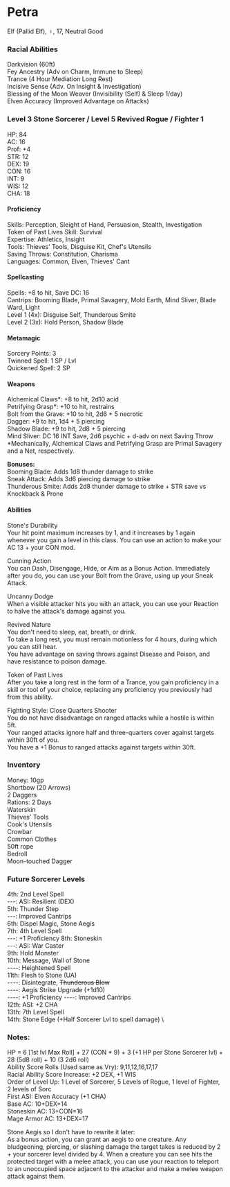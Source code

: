 # Petra 
Elf (Pallid Elf), ♀, 17, Neutral Good

### Racial Abilities
Darkvision (60ft) \
Fey Ancestry (Adv on Charm, Immune to Sleep) \
Trance (4 Hour Mediation Long Rest) \
Incisive Sense (Adv. On Insight & Investigation) \
Blessing of the Moon Weaver (Invisibility (Self) & Sleep 1/day) \
Elven Accuracy (Improved Advantage on Attacks)

### Level 3 Stone Sorcerer / Level 5 Revived Rogue / Fighter 1
HP: 84 \
AC: 16 \
Prof: +4 \
STR: 12 \
DEX: 19 \
CON: 16 \
INT: 9 \
WIS: 12 \
CHA: 18

#### Proficiency
Skills: Perception, Sleight of Hand, Persuasion, Stealth, Investigation \
Token of Past Lives Skill: Survival \
Expertise: Athletics, Insight \
Tools: Thieves' Tools, Disguise Kit, Chef's Utensils \
Saving Throws: Constitution, Charisma \
Languages: Common, Elven, Thieves' Cant

#### Spellcasting
Spells: +8 to hit, Save DC: 16 \
Cantrips: Booming Blade, Primal Savagery, Mold Earth, Mind Sliver, Blade Ward, Light \
Level 1 (4x): Disguise Self, Thunderous Smite \
Level 2 (3x): Hold Person, Shadow Blade 

#### Metamagic
Sorcery Points: 3 \
Twinned Spell: 1 SP / Lvl \
Quickened Spell: 2 SP 

#### Weapons 
Alchemical Claws*: +8 to hit, 2d10 acid \
Petrifying Grasp*: +10 to hit, restrains \
Bolt from the Grave: +10 to hit, 2d6 + 5 necrotic \
Dagger: +9 to hit, 1d4 + 5 piercing \
Shadow Blade: +9 to hit, 2d8 + 5 piercing \
Mind Sliver: DC 16 INT Save, 2d6 psychic + d-adv on next Saving Throw \
*Mechanically, Alchemical Claws and Petrifying Grasp are Primal Savagery and a Net, respectively. 


**Bonuses:** \
Booming Blade: Adds 1d8 thunder damage to strike \
Sneak Attack: Adds 3d6 piercing damage to strike \
Thunderous Smite: Adds 2d8 thunder damage to strike + STR save vs Knockback & Prone 

#### Abilities
Stone's Durability \
Your hit point maximum increases by 1, and it increases by 1 again whenever you gain a level in this class. You can use an action to make your AC 13 + your CON mod. 

Cunning Action \
You can Dash, Disengage, Hide, or Aim as a Bonus Action. Immediately after you do, you can use your Bolt from the Grave, using up your Sneak Attack.

Uncanny Dodge \
When a visible attacker hits you with an attack, you can use your Reaction to halve the attack's damage against you.

Revived Nature \
You don't need to sleep, eat, breath, or drink. \
To take a long rest, you must remain motionless for 4 hours, during which you can still hear. \
You have advantage on saving throws against Disease and Poison, and have resistance to poison damage. 

Token of Past Lives \
After you take a long rest in the form of a Trance, you gain proficiency in a skill or tool of your choice, replacing any proficiency you previously had from this ability.

Fighting Style: Close Quarters Shooter \
You do not have disadvantage on ranged attacks while a hostile is within 5ft. \
Your ranged attacks ignore half and three-quarters cover against targets within 30ft of you. \
You have a +1 Bonus to ranged attacks against targets within 30ft.

### Inventory
Money: 10gp \
Shortbow (20 Arrows) \
2 Daggers \
Rations: 2 Days \
Waterskin \
Thieves' Tools \
Cook's Utensils \
Crowbar \
Common Clothes \
50ft rope \
Bedroll \
Moon-touched Dagger

### Future Sorcerer Levels
4th:  2nd Level Spell \
---:  ASI: Resilient (DEX) \
5th:  Thunder Step \
---:  Improved Cantrips \
6th:  Dispel Magic, Stone Aegis \
7th:  4th Level Spell \
---:  +1 Proficiency
8th:  Stoneskin \
---:  ASI: War Caster \
9th:  Hold Monster \
10th: Message, Wall of Stone \
----: Heightened Spell \
11th: Flesh to Stone (UA) \
----: Disintegrate, ~~Thunderous Blow~~ \
----: Aegis Strike Upgrade (+1d10) \
----: +1 Proficiency
----: Improved Cantrips \
12th: ASI: +2 CHA \
13th: 7th Level Spell \
14th: Stone Edge (+Half Sorcerer Lvl to spell damage) \

### Notes:
HP = 6 [1st lvl Max Roll] + 27 (CON * 9) + 3 (+1 HP per Stone Sorcerer lvl) + 28 (5d8 roll) + 10 (3
2d6 roll) \
Ability Score Rolls (Used same as Vry): 9,11,12,16,17,17 \
Racial Ability Score Increase: +2 DEX, +1 WIS \
Order of Level Up: 1 Level of Sorcerer, 5 Levels of Rogue, 1 level of Fighter, 2 levels of Sorc \
First ASI: Elven Accuracy (+1 CHA) \
Base AC: 10+DEX=14 \
Stoneskin AC: 13+CON=16 \
Mage Armor AC: 13+DEX=17 

Stone Aegis so I don't have to rewrite it later: \
As a bonus action, you can grant an aegis to one creature. Any bludgeoning, piercing, or slashing damage the target takes is reduced by 2 + your sorcerer level divided by 4. When a creature you can see hits the protected target with a melee attack, you can use your reaction to teleport to an unoccupied space   adjacent to the attacker and make a melee weapon attack against them. 
